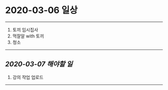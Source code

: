 # 2020-03-06 일상
-------------------------------
1. 토끼 임시집사
2. 먹잘알 with 토끼
3. 청소

-----------------------------------

## *2020-03-07 해야할 일*
1. 강의 작업 업로드

------------